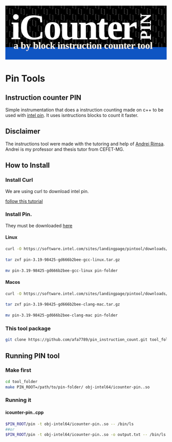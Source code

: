 ![!Theme Image](resources/icounter_header.png)
# Pin Tools
## Instruction counter PIN
Simple instrumentation that does a instruction counting made on c++ to be used with [intel pin](https://www.intel.com/content/www/us/en/developer/articles/tool/pin-a-dynamic-binary-instrumentation-tool.html). It uses isntructions blocks to count it faster.

## Disclaimer

The instructions tool were made with the tutoring and help of [Andrei Rimsa](http://rimsa.com.br/page/). Andrei is my professor and thesis tutor from CEFET-MG.

## How to Install

### Install Curl

We are using curl to download intel pin.

[follow this tutorial](https://help.ubidots.com/en/articles/2165289-learn-how-to-install-run-curl-on-windows-macosx-linux)

### Install Pin.

They must be downloaded [here](https://www.intel.com/content/www/us/en/developer/articles/tool/pin-a-binary-instrumentation-tool-downloads.html)

#### Linux

```bash
curl -O https://software.intel.com/sites/landingpage/pintool/downloads/pin-3.19-98425-gd666b2bee-gcc-linux.tar.gz

tar zxf pin-3.19-98425-gd666b2bee-gcc-linux.tar.gz

mv pin-3.19-98425-gd666b2bee-gcc-linux pin-folder
```

#### Macos

```bash
curl -O https://software.intel.com/sites/landingpage/pintool/downloads/pin-3.19-98425-gd666b2bee-clang-mac.tar.gz

tar zxf pin-3.19-98425-gd666b2bee-clang-mac.tar.gz

mv pin-3.19-98425-gd666b2bee-clang-mac pin-folder
```

### This tool package

```bash
git clone https://github.com/afa7789/pin_instruction_count.git tool_folder
```

## Running PIN tool

### Make first

```bash
cd tool_folder
make PIN_ROOT=/path/to/pin-folder/ obj-intel64/icounter-pin..so
```
### Running it

#### icounter-pin..cpp

```bash
$PIN_ROOT/pin -t obj-intel64/icounter-pin..so -- /bin/ls 
##or
$PIN_ROOT/pin -t obj-intel64/icounter-pin..so -o output.txt -- /bin/ls 
```